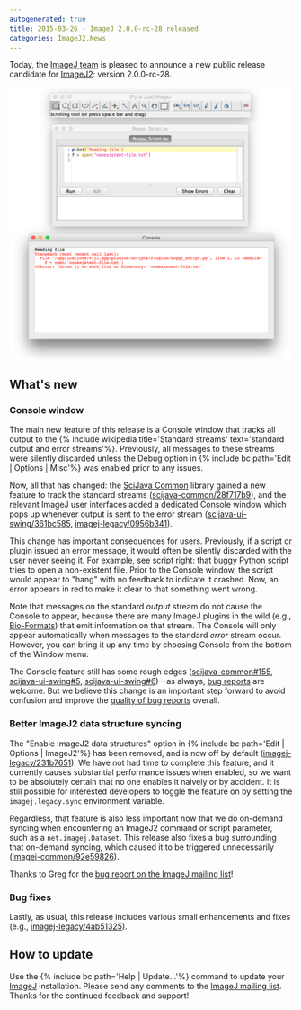 ```yaml
---
autogenerated: true
title: 2015-03-26 - ImageJ 2.0.0-rc-28 released
categories: ImageJ2,News
---
```


Today, the [ImageJ team](/about/contributors) is pleased to announce a new public release candidate for [ImageJ2](/software/imagej2): version 2.0.0-rc-28.

![ 450px \| right \| The ImageJ Console window](/media/No-more-dev-null.png " 450px | right | The ImageJ Console window")

## What's new

### Console window

The main new feature of this release is a Console window that tracks all output to the {% include wikipedia title='Standard streams' text='standard output and error streams'%}. Previously, all messages to these streams were silently discarded unless the Debug option in {% include bc path='Edit | Options | Misc'%} was enabled prior to any issues.

Now, all that has changed: the [SciJava Common](/libs/scijava-common) library gained a new feature to track the standard streams ([scijava-common/28f717b9](https://github.com/scijava/scijava-common/commit/28f717b9684047f9df5e3deee10cbcee81334b97)), and the relevant ImageJ user interfaces added a dedicated Console window which pops up whenever output is sent to the error stream ([scijava-ui-swing/361bc585](https://github.com/scijava/scijava-ui-swing/commit/361bc585d9ae833bb0d4b47c0a6cda7485d40357), [imagej-legacy/0956b341](https://github.com/imagej/imagej-legacy/commit/0956b34185c16c9f5ca82504d24e27371e3249ed)).

This change has important consequences for users. Previously, if a script or plugin issued an error message, it would often be silently discarded with the user never seeing it. For example, see script right: that buggy [Python](/scripting/python) script tries to open a non-existent file. Prior to the Console window, the script would appear to "hang" with no feedback to indicate it crashed. Now, an error appears in red to make it clear to that something went wrong.

Note that messages on the standard *output* stream do not cause the Console to appear, because there are many ImageJ plugins in the wild (e.g., [Bio-Formats](/formats/bio-formats)) that emit information on that stream. The Console will only appear automatically when messages to the standard *error* stream occur. However, you can bring it up any time by choosing Console from the bottom of the Window menu.

The Console feature still has some rough edges ([scijava-common\#155](https://github.com/scijava/scijava-common/issues/155), [scijava-ui-swing\#5](https://github.com/scijava/scijava-ui-swing/issues/5), [scijava-ui-swing\#6](https://github.com/scijava/scijava-ui-swing/issues/6))—as always, [bug reports](/help/report-a-bug) are welcome. But we believe this change is an important step forward to avoid confusion and improve the [quality of bug reports](/help/bug-reporting-best-practices) overall.

### Better ImageJ2 data structure syncing

The "Enable ImageJ2 data structures" option in {% include bc path='Edit | Options | ImageJ2'%} has been removed, and is now off by default ([imagej-legacy/231b7651](https://github.com/imagej/imagej-legacy/commit/231b76517f45993b5dfc4b1ddcaf8a14ff04491d)). We have not had time to complete this feature, and it currently causes substantial performance issues when enabled, so we want to be absolutely certain that no one enables it naively or by accident. It is still possible for interested developers to toggle the feature on by setting the `imagej.legacy.sync` environment variable.

Regardless, that feature is also less important now that we do on-demand syncing when encountering an ImageJ2 command or script parameter, such as a `net.imagej.Dataset`. This release also fixes a bug surrounding that on-demand syncing, which caused it to be triggered unnecessarily ([imagej-common/92e59826](https://github.com/imagej/imagej-common/commit/92e59826bde0642f217e07b38c161087b15538d0)).

Thanks to Greg for the [bug report on the ImageJ mailing list](http://imagej.1557.x6.nabble.com/Running-scripts-with-an-open-Virtual-Hyperstack-tp5012163p5012175.html)!

### Bug fixes

Lastly, as usual, this release includes various small enhancements and fixes (e.g., [imagej-legacy/4ab51325](https://github.com/imagej/imagej-legacy/commit/4ab513259fa85bef083eae8923b3755a0ac0703d)).

## How to update

Use the {% include bc path='Help | Update...'%} command to update your [ImageJ](/about) installation. Please send any comments to the [ImageJ mailing list](/about/mailing-lists). Thanks for the continued feedback and support!

 
